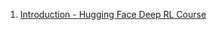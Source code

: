 
1. [Introduction - Hugging Face Deep RL Course](https://huggingface.co/learn/deep-rl-course/unitbonus1/introduction)
